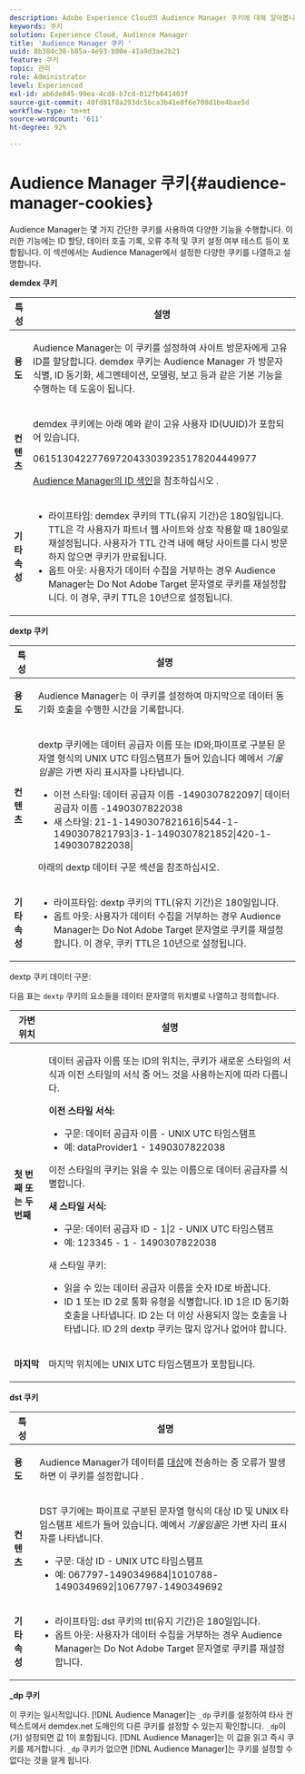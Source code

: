 ```yaml
---
description: Adobe Experience Cloud의 Audience Manager 쿠키에 대해 알아봅니다.
keywords: 쿠키
solution: Experience Cloud, Audience Manager
title: 'Audience Manager 쿠키 '
uuid: 8b384c38-b85a-4e93-b00e-41a9d3ae2b21
feature: 쿠키
topic: 관리
role: Administrator
level: Experienced
exl-id: ab6de845-99ea-4cd8-b7cd-012fb641403f
source-git-commit: 40fd81f8a293dc5bca3b41e8f6e708d1be4bae5d
workflow-type: tm+mt
source-wordcount: '611'
ht-degree: 92%

---
```


# Audience Manager 쿠키{#audience-manager-cookies}

Audience Manager는 몇 가지 간단한 쿠키를 사용하여 다양한 기능을 수행합니다. 이러한 기능에는 ID 할당, 데이터 호출 기록, 오류 추적 및 쿠키 설정 여부 테스트 등이 포함됩니다. 이 섹션에서는 Audience Manager에서 설정한 다양한 쿠키를 나열하고 설명합니다.

**demdex 쿠키**

<table id="table_1CCF7EA2BC9E421F8DEECA5F611E33F6"> 
 <thead> 
  <tr> 
   <th colname="col1" class="entry"> 특성 </th> 
   <th colname="col2" class="entry"> 설명 </th> 
  </tr> 
 </thead>
 <tbody> 
  <tr> 
   <td colname="col1"> <p> <b>용도</b> </p> </td> 
   <td colname="col2"> <p> <span class="keyword"> Audience Manager</span>는 이 쿠키를 설정하여 사이트 방문자에게 고유 ID를 할당합니다. <span class="wintitle"> demdex </span> 쿠키는 <span class="keyword"> Audience Manager </span>가 방문자 식별, ID 동기화, 세그멘테이션, 모델링, 보고 등과 같은 기본 기능을 수행하는 데 도움이 됩니다. </p> </td> 
  </tr> 
  <tr> 
   <td colname="col1"> <p> <b>컨텐츠</b> </p> </td> 
   <td colname="col2"> <p><span class="wintitle">demdex</span> 쿠키에는 아래 예와 같이 고유 사용자 ID(UUID)가 포함되어 있습니다. </p> <p> <span class="codeph"> 06151304227769720433039235178204449977 </span> </p> <p><a href="https://experienceleague.adobe.com/docs/audience-manager/user-guide/reference/ids-in-aam.html?lang=en" format="https" scope="external">Audience Manager의 ID 색인</a>을 참조하십시오 . </p> </td> 
  </tr> 
  <tr> 
   <td colname="col1"> <p> <b>기타 속성</b> </p> </td> 
   <td colname="col2"> <p> 
     <ul id="ul_11291DA87C5045E880034E06C863BCDA"> 
      <li id="li_40C30A06A12449A4A8748621223CA71B">라이프타임: <span class="wintitle">demdex</span> 쿠키의 TTL(유지 기간)은 180일입니다. TTL은 각 사용자가 파트너 웹 사이트와 상호 작용할 때 180일로 재설정됩니다. 사용자가 TTL 간격 내에 해당 사이트를 다시 방문하지 않으면 쿠키가 만료됩니다. </li> 
      <li id="li_A589EDA2198249829207A183872EF1FF">옵트 아웃: 사용자가 데이터 수집을 거부하는 경우 <span class="keyword">Audience Manager</span>는 <span class="codeph">Do Not Adobe Target</span> 문자열로 쿠키를 재설정합니다. 이 경우, 쿠키 TTL은 10년으로 설정됩니다. </li> 
     </ul> </p> </td> 
  </tr> 
 </tbody> 
</table>

**dextp 쿠키**

<table id="table_7343C9C9ADD24D3FA693ECC76E4A4045"> 
 <thead> 
  <tr> 
   <th colname="col1" class="entry"> 특성 </th> 
   <th colname="col2" class="entry"> 설명 </th> 
  </tr> 
 </thead>
 <tbody> 
  <tr> 
   <td colname="col1"> <p> <b>용도</b> </p> </td> 
   <td colname="col2"> <p> <span class="keyword"> Audience Manager</span>는 이 쿠키를 설정하여 마지막으로 데이터 동기화 호출을 수행한 시간을 기록합니다. </p> </td> 
  </tr> 
  <tr> 
   <td colname="col1"> <p> <b>컨텐츠</b> </p> </td> 
   <td colname="col2"> <p><span class="wintitle">dextp</span> 쿠키에는 데이터 공급자 이름 또는 ID와,파이프로 구분된 문자열 형식의 UNIX UTC 타임스탬프가 들어 있습니다 예에서 <i>기울임꼴</i>은 가변 자리 표시자를 나타냅니다. </p> <p> 
     <ul id="ul_80D0BC3FCF06470991E12712401D784A"> 
      <li id="li_03747A433CEB4756A26CD866E716B89D">이전 스타일: <span class="codeph"><span class="varname"> 데이터 공급자 이름 </span>-1490307822097| <span class="varname"> 데이터 공급자 이름 </span>-1490307822038 </span> </li> 
      <li id="li_79E7000E82DB4ADA9E9887B017343B2D">새 스타일: <span class="codeph">21-1-1490307821616|544-1-1490307821793|3-1-1490307821852|420-1-1490307822038| </span> </li> 
     </ul> </p> <p>아래의 dextp 데이터 구문 섹션을 참조하십시오. </p> </td> 
  </tr> 
  <tr> 
   <td colname="col1"> <p> <b>기타 속성</b> </p> </td> 
   <td colname="col2"> <p> 
     <ul id="ul_4922AC2CD55D4C888A6FBEB22F8B889B"> 
      <li id="li_91A68C44E53840379C2ACDED25468735">라이프타임: <span class="wintitle">dextp</span> 쿠키의 TTL(유지 기간)은 180일입니다. </li> 
      <li id="li_6B8C674EFAAC4DABA0A640CF29247F99">옵트 아웃: 사용자가 데이터 수집을 거부하는 경우 <span class="keyword">Audience Manager</span>는 <span class="codeph">Do Not Adobe Target</span> 문자열로 쿠키를 재설정합니다. 이 경우, 쿠키 TTL은 10년으로 설정됩니다. </li> 
     </ul> </p> </td> 
  </tr> 
 </tbody> 
</table>

dextp 쿠키 데이터 구문:

다음 표는 `dextp` 쿠키의 요소들을 데이터 문자열의 위치별로 나열하고 정의합니다.

<table id="table_BE00604B97F24F5A94AA4F566063D785"> 
 <thead> 
  <tr> 
   <th colname="col1" class="entry"> 가변 위치 </th> 
   <th colname="col2" class="entry"> 설명 </th> 
  </tr> 
 </thead>
 <tbody> 
  <tr> 
   <td colname="col1"> <p> <b>첫 번째 또는 두 번째</b> </p> </td> 
   <td colname="col2"> <p>데이터 공급자 이름 또는 ID의 위치는, 쿠키가 새로운 스타일의 서식과 이전 스타일의 서식 중 어느 것을 사용하는지에 따라 다릅니다. </p> <p> <b>이전 스타일 서식:</b> </p> <p> 
     <ul id="ul_5BFBF40E3FE849CA859030F2D070FDF6"> 
      <li id="li_E8F4DC0CB15B472ABE9892B3A61D7F77">구문: <span class="codeph"> <span class="varname"> 데이터 공급자 이름 </span> - <span class="varname"> UNIX UTC 타임스탬프 </span> </span> </li> 
      <li id="li_7CD8B101156140F49EA97B18E9591402">예: <span class="codeph"> dataProvider1 - 1490307822038 </span> </li> 
     </ul> </p> <p>이전 스타일의 쿠키는 읽을 수 있는 이름으로 데이터 공급자를 식별합니다. </p> <p> <b>새 스타일 서식:</b> </p> <p> 
     <ul id="ul_AC6225CA781746148C125F21DFED1ED9"> 
      <li id="li_29C4B52E398B4EA28944980A15B05A57">구문: <span class="codeph"> <span class="varname"> 데이터 공급자 ID </span> - 1|2 - <span class="varname"> UNIX UTC 타임스탬프 </span> </span> </li> 
      <li id="li_3BF30CA5FED242DF96E0B54AFC64B06F">예: <span class="codeph"> 123345 - 1 - 1490307822038 </span> </li> 
     </ul> </p> <p>새 스타일 쿠키: </p> <p> 
     <ul id="ul_F05A91A455FA44C7A71186C0C9E31630"> 
      <li id="li_A8C9638173684359BABC4207845A4F48">읽을 수 있는 데이터 공급자 이름을 숫자 ID로 바꿉니다. </li> 
      <li id="li_28F1E2DB24904E53BE9718AD788CE61E">ID 1 또는 ID 2로 통화 유형을 식별합니다. ID 1은 ID 동기화 호출을 나타냅니다. ID 2는 더 이상 사용되지 않는 호출을 나타냅니다. ID 2의 dextp 쿠키는 많지 않거나 없어야 합니다. </li> 
     </ul> </p> </td> 
  </tr> 
  <tr> 
   <td colname="col1"> <p> <b>마지막</b> </p> </td> 
   <td colname="col2"> <p>마지막 위치에는 UNIX UTC 타임스탬프가 포함됩니다. </p> </td> 
  </tr> 
 </tbody> 
</table>

**dst 쿠키**

<table id="table_83AE9B6350C6408BAECD9FCF33022B98"> 
 <thead> 
  <tr> 
   <th colname="col1" class="entry"> 특성 </th> 
   <th colname="col2" class="entry"> 설명 </th> 
  </tr> 
 </thead>
 <tbody> 
  <tr> 
   <td colname="col1"> <p> <b>용도</b> </p> </td> 
   <td colname="col2"> <p> <span class="keyword"> Audience Manager</span>가 데이터를 <a href="https://experienceleague.adobe.com/docs/audience-manager/user-guide/features/destinations/destinations.html?lang=en" format="https" scope="external">대상</a>에 전송하는 중 오류가 발생하면 이 쿠키를 설정합니다 . </p> </td> 
  </tr> 
  <tr> 
   <td colname="col1"> <p> <b>컨텐츠</b> </p> </td> 
   <td colname="col2"> <p> <span class="wintitle">DST</span> 쿠기에는 파이프로 구분된 문자열 형식의 대상 ID 및 UNIX 타임스탬프 세트가 들어 있습니다. 예에서 <i>기울임꼴</i>은 가변 자리 표시자를 나타냅니다. </p> <p> 
     <ul id="ul_CE98076A02DA413486C1D341E9806889"> 
      <li id="li_850209D956644749B98C7A208C825C15">구문: <span class="codeph"> <span class="varname"> 대상 ID </span> - <span class="varname"> UNIX UTC 타임스탬프 </span> </span> </li> 
      <li id="li_4A22152C70844733982230EBF7B9EB78">예: <span class="codeph">067797-1490349684|1010788-1490349692|1067797-1490349692 </span> </li> 
     </ul> </p> </td> 
  </tr> 
  <tr> 
   <td colname="col1"> <p> <b>기타 속성</b> </p> </td> 
   <td colname="col2"> <p> 
     <ul id="ul_5D13DD701B484B51BF2808A69A919106"> 
      <li id="li_4E665114C63246FBA32A4E19984D2693">라이프타임: <span class="wintitle">dst</span> 쿠키의 ttl(유지 기간)은 180일입니다. </li> 
      <li id="li_A682B566704F43D2AB72487EFF212474">옵트 아웃: 사용자가 데이터 수집을 거부하는 경우 <span class="keyword">Audience Manager</span>는 <span class="codeph">Do Not Adobe Target</span> 문자열로 쿠키를 재설정합니다.  </li> 
     </ul> </p> </td> 
  </tr> 
 </tbody> 
</table>

**_dp 쿠키**

이 쿠키는 일시적입니다. [!DNL Audience Manager]는 `_dp` 쿠키를 설정하여 타사 컨텍스트에서 demdex.net 도메인의 다른 쿠키를 설정할 수 있는지 확인합니다. `_dp`이(가) 설정되면 값 1이 포함됩니다. [!DNL Audience Manager]는 이 값을 읽고 즉시 쿠키를 제거합니다. `_dp` 쿠키가 없으면 [!DNL Audience Manager]는 쿠키를 설정할 수 없다는 것을 알게 됩니다.
